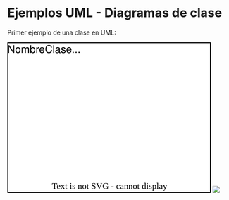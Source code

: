 # Ejemplos UML - Diagramas de clase
Primer ejemplo de una clase en UML:

![](diagramas/digrama1.svg)
![](diagramas/diagrama2.drawio)